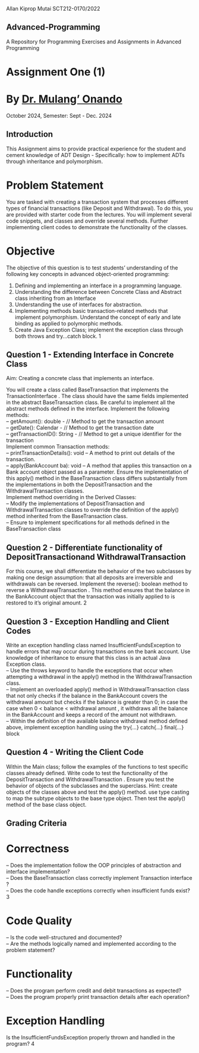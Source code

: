 Allan Kiprop Mutai
SCT212-0170/2022

## Advanced-Programming
A Repository for Programming Exercises and Assignments in Advanced Programming

# Assignment One (1)
# By [Dr. Mulang’ Onando](https://github.com/mulangonando)
October 2024, Semester: Sept - Dec. 2024
## Introduction
This Assignment aims to provide practical experience for the student and cement knowledge of ADT Design - Specifically: how to implement ADTs through
inheritance and polymorphism.

# Problem Statement
You are tasked with creating a transaction system that processes different types
of financial transactions (like Deposit and Withdrawal). To do this, you are
provided with starter code from the lectures. You will implement several code
snippets, and classes and override several methods. Further implementing client
codes to demonstrate the functionality of the classes.
# Objective
The objective of this question is to test students’ understanding of the following
key concepts in advanced object-oriented programming:
1. Defining and implementing an interface in a programming language.
2. Understanding the difference between Concrete Class and Abstract class
inheriting from an Interface
3. Understanding the use of interfaces for abstraction.
4. Implementing methods basic transaction-related methods that implement
polymorphism. Understand the concept of early and late binding as applied to polymorphic methods.
5. Create Java Exception Class; implement the exception class through both
throws and try...catch block.
1
## Question 1 - Extending Interface in Concrete Class
Aim: Creating a concrete class that implements an interface.

You will create a class called BaseTransaction that implements the TransactionInterface .
The class should have the same fields implemented in the abstract BaseTransaction
class. Be careful to implement all the abstract methods defined in the interface.
Implement the following methods:<br>
– getAmount(): double - // Method to get the transaction amount<br>
– getDate(): Calendar - // Method to get the transaction date<br>
– getTransactionID(): String - // Method to get a unique identifier
for the transaction<br>
Implement common Transaction methods:<br>
– printTransactionDetails(): void – A method to print out details
of the transaction.<br>
– apply(BankAccount ba): void – A method that applies this transaction on a Bank account object passed as a parameter. Ensure the implementation of this apply() method in the BaseTransaction class differs
substantially from the implementations in both the DepositTransaction
and the WithdrawalTransaction classes.<br>
Implement method overriding in the Derived Classes:<br>
– Modify the implementations of DepositTransaction and WithdrawalTransaction
classes to override the definition of the apply() method inherited from
the BaseTransaction class.<br>
– Ensure to implement specifications for all methods defined in the BaseTransaction
class<br>


## Question 2 - Differentiate functionality of DepositTransactionand WithdrawalTransaction
For this course, we shall differentiate the behavior of the two subclasses by making one design assumption: that all deposits are irreversible and withdrawals
can be reversed.
Implement the reverse(): boolean method to reverse a WithdrawalTransaction .
This method ensures that the balance in the BankAccount object that the
transaction was initially applied to is restored to it’s original amount.
2


## Question 3 - Exception Handling and Client Codes
Write an exception handling class named InsufficientFundsException to
handle errors that may occur during transactions on the bank account. Use
knowledge of inheritance to ensure that this class is an actual Java Exception
class.<br>
– Use the throws keyword to handle the exceptions that occur when attempting a withdrawal in the apply() method in the WithdrawalTransaction
class.<br>
– Implement an overloaded apply() method in WithdrawalTransaction
class that not only checks if the balance in the BankAccount covers the
withdrawal amount but checks if the balance is greater than 0; in case
the case when 0 < balance < withdrawal amount , it withdraws all the
balance in the BankAccount and keeps a record of the amount not withdrawn.<br>
– Within the definition of the available balance withdrawal method defined
above, implement exception handling using the try{...} catch{...} final{...}
block<br>


## Question 4 - Writing the Client Code
Within the Main class; follow the examples of the functions to test specific
classes already defined. Write code to test the functionality of the DepositTransaction
and WithdrawalTransaction . Ensure you test the behavior of objects of the
subclasses and the superclass.
Hint: create objects of the classes above and test the apply() method.
use type casting to map the subtype objects to the base type object. Then test
the apply() method of the base class object.


## Grading Criteria
# Correctness
– Does the implementation follow the OOP principles of abstraction and
interface implementation?<br>
– Does the BaseTransaction class correctly implement Transaction interface ?<br>
– Does the code handle exceptions correctly when insufficient funds exist?<br>
3
# Code Quality
– Is the code well-structured and documented?<br>
– Are the methods logically named and implemented according to the problem statement?<br>
# Functionality
– Does the program perform credit and debit transactions as expected?<br>
– Does the program properly print transaction details after each operation?<br>
# Exception Handling
Is the InsufficientFundsException properly thrown and handled in the program?
4
